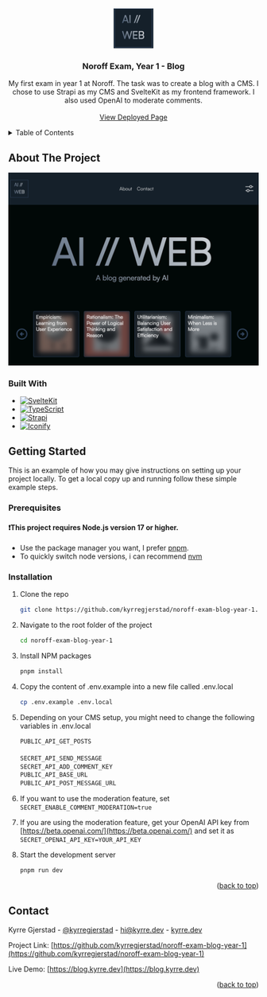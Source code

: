 <!-- This template can be found at:  https://github.com/othneildrew/Best-README-Template -->

<a name="readme-top"></a>

<br />
<div align="center">
  <a href="https://github.com/kyrregjerstad/noroff-exam-blog-year-1">
    <img src="static/assets/images/screenshot-2.png" alt="Logo" width="80" height="80">
  </a>

<h3 align="center">Noroff Exam, Year 1 - Blog</h3>

  <p align="center">
  My first exam in year 1 at Noroff. The task was to create a blog with a CMS. I chose to use Strapi as my CMS and SvelteKit as my frontend framework. I also used OpenAI to moderate comments.
    <br />
    <br />
    <a href="https://blog.kyrre.dev">View Deployed Page</a>
  </p>
</div>

<details>
  <summary>Table of Contents</summary>
  <ol>
    <li>
      <a href="#about-the-project">About The Project</a>
      <ul>
        <li><a href="#built-with">Built With</a></li>
      </ul>
    </li>
    <li>
      <a href="#getting-started">Getting Started</a>
      <ul>
        <li><a href="#prerequisites">Prerequisites</a></li>
        <li><a href="#installation">Installation</a></li>
      </ul>
    </li>
    <li><a href="#contact">Contact</a></li>
    <li><a href="#acknowledgments">Acknowledgments</a></li>
  </ol>
</details>

## About The Project

[![Product Name Screen Shot][product-screenshot]](https://blog.kyrre.dev/)

### Built With

- [![SvelteKit][kit.svelte.dev]][SvelteKit-url]
- [![TypeScript][typescript-badge]][typescript-url]
- [![Strapi][strapi-badge]][strapi-url]
- [![Iconify][iconify-badge]][iconify-url]

## Getting Started

This is an example of how you may give instructions on setting up your project locally.
To get a local copy up and running follow these simple example steps.

### Prerequisites

#### ❗This project requires Node.js version 17 or higher.

- Use the package manager you want, I prefer [pnpm](https://pnpm.io/).
- To quickly switch node versions, i can recommend [nvm](https://github.com/nvm-sh/nvm)

### Installation

1. Clone the repo

   ```sh
   git clone https://github.com/kyrregjerstad/noroff-exam-blog-year-1.git
   ```

2. Navigate to the root folder of the project
   ```sh
   cd noroff-exam-blog-year-1
   ```
3. Install NPM packages
   ```sh
   pnpm install
   ```
4. Copy the content of .env.example into a new file called .env.local

   ```sh
   cp .env.example .env.local
   ```

5. Depending on your CMS setup, you might need to change the following variables in .env.local

   ```sh
   PUBLIC_API_GET_POSTS

   SECRET_API_SEND_MESSAGE
   SECRET_API_ADD_COMMENT_KEY
   PUBLIC_API_BASE_URL
   PUBLIC_API_POST_MESSAGE_URL
   ```

6. If you want to use the moderation feature, set `SECRET_ENABLE_COMMENT_MODERATION=true`

7. If you are using the moderation feature, get your OpenAI API key from [https://beta.openai.com/](https://beta.openai.com/) and set it as `SECRET_OPENAI_API_KEY=YOUR_API_KEY`
8. Start the development server
   ```sh
   pnpm run dev
   ```

<p align="right">(<a href="#readme-top">back to top</a>)</p>

## Contact

Kyrre Gjerstad - [@kyrregjerstad](https://twitter.com/kyrregjerstad) - hi@kyrre.dev - [kyrre.dev](https://www.kyrre.dev)

Project Link: [https://github.com/kyrregjerstad/noroff-exam-blog-year-1](https://github.com/kyrregjerstad/noroff-exam-blog-year-1)

Live Demo: [https://blog.kyrre.dev](https://blog.kyrre.dev)

<p align="right">(<a href="#readme-top">back to top</a>)</p>

[linkedin-url]: https://linkedin.com/in/kyrre-gjerstad
[product-screenshot]: static/assets/images/screenshot-1.png
[kit.svelte.dev]: https://img.shields.io/badge/SvelteKit-FF3E00?style=for-the-badge&logo=svelte&logoColor=white
[SvelteKit-url]: https://kit.svelte.dev/
[typescript-badge]: https://img.shields.io/badge/TypeScript-3178C6?style=for-the-badge&logo=typescript&logoColor=white
[typeScript-url]: https://www.typescriptlang.org/
[strapi-url]: https://strapi.io/
[strapi-badge]: https://img.shields.io/badge/Strapi-2E7EEA?style=for-the-badge&logo=strapi&logoColor=white
[iconify-url]: https://iconify.design/
[iconify-badge]: https://img.shields.io/badge/Iconify-FFBA08?style=for-the-badge&logo=iconify&logoColor=white
